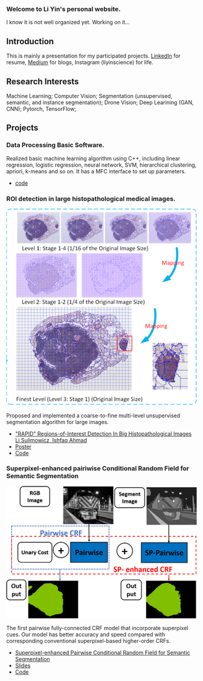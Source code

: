 ### Welcome to Li Yin's personal website.
I know it is not well organized yet. Working on it...
## Introduction
This is mainly a presentation for my participated projects. [LinkedIn](https://www.linkedin.com/in/li-yin-00b0456b/) for resume, [Medium](https://medium.com/@lisulimowicz) for blogs, Instagram (liyinscience) for life. 
## Research Interests
Machine Learning; Computer Vision; Segmentation (unsupervised, semantic, and instance segmentation); Drone Vision; Deep Learining (GAN, CNN); Pytorch, TensorFlow; 
## Projects
### Data Processing Basic Software.
Realized basic machine learning algorithm using C++, including linear regression, logistic regression, neural network, SVM, hierarchical clustering, apriori, k-means and so on. It has a MFC interface to set up parameters. 
- [code](https://github.com/liyin2015/DataProc)

### ROI detection in large histopathological medical images.
![multi-stage segmentation](https://github.com/liyin2015/liyin2015.github.io/blob/master/images/multi.png)

Proposed and implemented a coarse-to-fine multi-level unsupervised segmentation algorithm for large images. 
- ["RAPID" Regions-of-Interest Detection In Big Histopathological Images
Li Sulimowicz, Ishfaq Ahmad](https://arxiv.org/abs/1704.02083)
- [Poster](https://github.com/liyin2015/liyin2015.github.io/blob/master/images/conference_poster_3.pdf)
- [Code]()

### Superpixel-enhanced pairiwise Conditional Random Field for Semantic Segmentation
![sp-pairwise CRF](https://github.com/liyin2015/liyin2015.github.io/blob/master/images/process.png)

The first pairwise fully-connected CRF model that incorporate superpixel cues. Our model has better accuracy and speed compared with corresponding conventional superpixel-based higher-order CRFs.

- [Superpixel-enhanced Pairwise Conditional Random Field for Semantic Segmentation](https://arxiv.org/abs/1805.11737)
- [Slides](https://github.com/liyin2015/liyin2015.github.io/blob/master/images/LiSulimowicz_Sp_CRF.pptx)
- [Code]()
